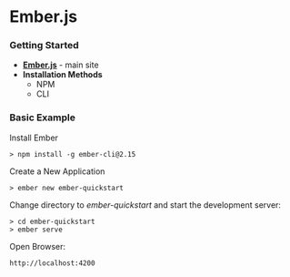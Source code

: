 # Ember.js

### Getting Started

- **[Ember.js](https://emberjs.com/)** - main site
- **Installation Methods**
	- NPM
	- CLI

### Basic Example

Install Ember

	> npm install -g ember-cli@2.15

Create a New Application

	> ember new ember-quickstart

Change directory to _ember-quickstart_ and start the development server:

	> cd ember-quickstart
	> ember serve

Open Browser:

	http://localhost:4200
	



